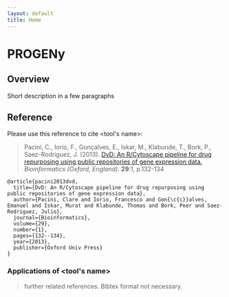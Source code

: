 ```yaml
---
layout: default
title: Home
---
```


# PROGENy

## Overview
Short description in a few paragraphs

## Reference
Please use this reference to cite \<tool's name\>:
>  Pacini, C., Iorio, F., Gonçalves, E., Iskar, M., Klabunde, T., Bork, P., Saez-Rodriguez, J. (2013). [DvD: An R/Cytoscape pipeline for drug repurposing using public repositories of gene expression data.](https://doi.org/10.1093/bioinformatics/bts656) _Bioinformatics (Oxford, England)_. **29**:1, p.132-134

```
@article{pacini2013dvd,
  title={DvD: An R/Cytoscape pipeline for drug repurposing using public repositories of gene expression data},
  author={Pacini, Clare and Iorio, Francesco and Gon{\c{c}}alves, Emanuel and Iskar, Murat and Klabunde, Thomas and Bork, Peer and Saez-Rodriguez, Julio},
  journal={Bioinformatics},
  volume={29},
  number={1},
  pages={132--134},
  year={2013},
  publisher={Oxford Univ Press}
}
```

### Applications of \<tool's name\>
> further related references. Bibtex format not necessary.  
